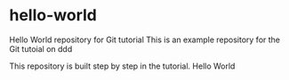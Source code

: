 # hello-world
Hello World repository for Git tutorial
This is an example repository for the Git tutoial on ddd

This repository is built step by step in the tutorial.
Hello World
